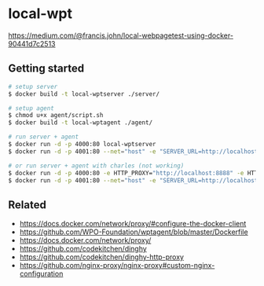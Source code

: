 # local-wpt

https://medium.com/@francis.john/local-webpagetest-using-docker-90441d7c2513

## Getting started

```sh
# setup server
$ docker build -t local-wptserver ./server/

# setup agent
$ chmod u+x agent/script.sh
$ docker build -t local-wptagent ./agent/

# run server + agent
$ docker run -d -p 4000:80 local-wptserver
$ docker run -d -p 4001:80 --net="host" -e "SERVER_URL=http://localhost:4000/work/" -e "LOCATION=Test" local-wptagent

# or run server + agent with charles (not working)
$ docker run -d -p 4000:80 -e HTTP_PROXY="http://localhost:8888" -e HTTPS_PROXY="https://localhost:8888" local-wptserver
$ docker run -d -p 4001:80 --net="host" -e "SERVER_URL=http://localhost:4000/work/" -e "LOCATION=Test" -e HTTP_PROXY="http://localhost:8888" -e HTTPS_PROXY="https://localhost:8888" local-wptagent
```

## Related

- https://docs.docker.com/network/proxy/#configure-the-docker-client
- https://github.com/WPO-Foundation/wptagent/blob/master/Dockerfile
- https://docs.docker.com/network/proxy/
- https://github.com/codekitchen/dinghy
- https://github.com/codekitchen/dinghy-http-proxy
- https://github.com/nginx-proxy/nginx-proxy#custom-nginx-configuration
